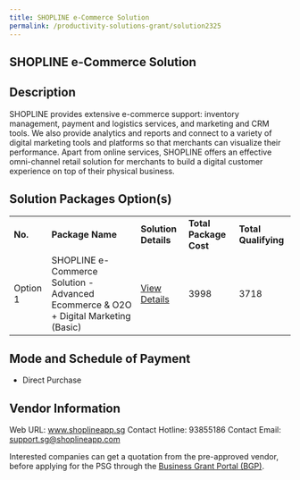 ```yaml
---
title: SHOPLINE e-Commerce Solution
permalink: /productivity-solutions-grant/solution2325
---
```


## SHOPLINE e-Commerce Solution

## Description

SHOPLINE provides extensive e-commerce support: inventory management, payment and logistics services, and marketing and CRM tools. We also provide analytics and reports and connect to a variety of digital marketing tools and platforms so that merchants can visualize their performance. Apart from online services, SHOPLINE offers an effective omni-channel retail solution for merchants to build a digital customer experience on top of their physical business.

## Solution Packages Option(s)

<table>
<tr>
<td><b>No.</b></td>
<td><b>Package Name</b></td>
<td><b>Solution Details</b></td>
<td><b>Total Package Cost</b></td>
<td><b>Total Qualifying</b></td>
</tr>
<tr>
<td>Option 1</td>
<td>SHOPLINE e-Commerce Solution - Advanced Ecommerce & O2O + Digital Marketing (Basic)</td>
<td><a href='https://www.gobusiness.gov.sg/images/psg/Shopline20200902_Desensitised_Annex_3_Part_3.pdf'>View Details</a></td>
<td>3998</td>
<td>3718</td>
</tr>
</table>

## Mode and Schedule of Payment

 - Direct Purchase

## Vendor Information

 Web URL: www.shoplineapp.sg 
Contact Hotline: 93855186 
Contact Email: support.sg@shoplineapp.com 


Interested companies can get a quotation from the pre-approved vendor, before applying for the PSG through the <a href='https://www.businessgrants.gov.sg/'>Business Grant Portal (BGP)</a>.
